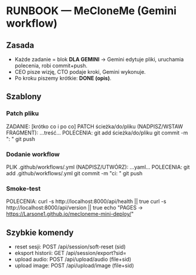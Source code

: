 # RUNBOOK — MeCloneMe (Gemini workflow)
## Zasada
- Każde zadanie = blok **DLA GEMINI** → Gemini edytuje pliki, uruchamia polecenia, robi commit+push.
- CEO pisze wizję, CTO podaje kroki, Gemini wykonuje.
- Po kroku piszemy krótkie: **DONE (opis)**.

## Szablony
### Patch pliku
ZADANIE: [krótko co i po co]
PATCH ścieżka/do/pliku (NADPISZ/WSTAW FRAGMENT):
...treść...
POLECENIA:
git add ścieżka/do/pliku
git commit -m "<typ>: <opis>"
git push

### Dodanie workflow
PLIK .github/workflows/<nazwa>.yml (NADPISZ/UTWÓRZ):
...yaml...
POLECENIA:
git add .github/workflows/<nazwa>.yml
git commit -m "ci: <opis>"
git push

### Smoke-test
POLECENIA:
curl -s http://localhost:8000/api/health || true
curl -s http://localhost:8000/api/version || true
echo "PAGES → https://Larsone1.github.io/mecloneme-mini-deploy/"

## Szybkie komendy
- reset sesji: POST /api/session/soft-reset (sid)
- eksport historii: GET /api/session/export?sid=<sid>
- upload audio: POST /api/upload/audio (file+sid)
- upload image: POST /api/upload/image (file+sid)
